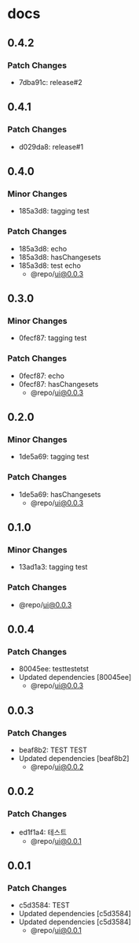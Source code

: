 # docs

## 0.4.2

### Patch Changes

- 7dba91c: release#2

## 0.4.1

### Patch Changes

- d029da8: release#1

## 0.4.0

### Minor Changes

- 185a3d8: tagging test

### Patch Changes

- 185a3d8: echo
- 185a3d8: hasChangesets
- 185a3d8: test echo
  - @repo/ui@0.0.3

## 0.3.0

### Minor Changes

- 0fecf87: tagging test

### Patch Changes

- 0fecf87: echo
- 0fecf87: hasChangesets
  - @repo/ui@0.0.3

## 0.2.0

### Minor Changes

- 1de5a69: tagging test

### Patch Changes

- 1de5a69: hasChangesets
  - @repo/ui@0.0.3

## 0.1.0

### Minor Changes

- 13ad1a3: tagging test

### Patch Changes

- @repo/ui@0.0.3

## 0.0.4

### Patch Changes

- 80045ee: testtestetst
- Updated dependencies [80045ee]
  - @repo/ui@0.0.3

## 0.0.3

### Patch Changes

- beaf8b2: TEST TEST
- Updated dependencies [beaf8b2]
  - @repo/ui@0.0.2

## 0.0.2

### Patch Changes

- ed1f1a4: 테스트
  - @repo/ui@0.0.1

## 0.0.1

### Patch Changes

- c5d3584: TEST
- Updated dependencies [c5d3584]
- Updated dependencies [c5d3584]
  - @repo/ui@0.0.1
